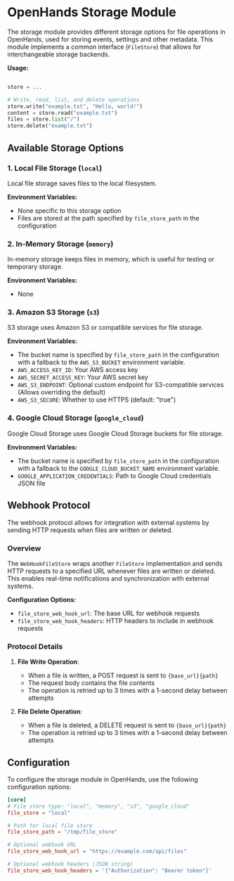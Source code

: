 # OpenHands Storage Module

The storage module provides different storage options for file operations in OpenHands, used for storing events, settings and other metadata. This module implements a common interface (`FileStore`) that allows for interchangeable storage backends.

**Usage:**
```python

store = ...

# Write, read, list, and delete operations
store.write("example.txt", "Hello, world!")
content = store.read("example.txt")
files = store.list("/")
store.delete("example.txt")
```

## Available Storage Options

### 1. Local File Storage (`local`)

Local file storage saves files to the local filesystem.

**Environment Variables:**
- None specific to this storage option
- Files are stored at the path specified by `file_store_path` in the configuration

### 2. In-Memory Storage (`memory`)

In-memory storage keeps files in memory, which is useful for testing or temporary storage.

**Environment Variables:**
- None

### 3. Amazon S3 Storage (`s3`)

S3 storage uses Amazon S3 or compatible services for file storage.

**Environment Variables:**
- The bucket name is specified by `file_store_path` in the configuration with a fallback to the `AWS_S3_BUCKET` environment variable.
- `AWS_ACCESS_KEY_ID`: Your AWS access key
- `AWS_SECRET_ACCESS_KEY`: Your AWS secret key
- `AWS_S3_ENDPOINT`: Optional custom endpoint for S3-compatible services (Allows overriding the default)
- `AWS_S3_SECURE`: Whether to use HTTPS (default: "true")

### 4. Google Cloud Storage (`google_cloud`)

Google Cloud Storage uses Google Cloud Storage buckets for file storage.

**Environment Variables:**
- The bucket name is specified by `file_store_path` in the configuration with a fallback to the `GOOGLE_CLOUD_BUCKET_NAME` environment variable.
- `GOOGLE_APPLICATION_CREDENTIALS`: Path to Google Cloud credentials JSON file

## Webhook Protocol

The webhook protocol allows for integration with external systems by sending HTTP requests when files are written or deleted.

### Overview

The `WebHookFileStore` wraps another `FileStore` implementation and sends HTTP requests to a specified URL whenever files are written or deleted. This enables real-time notifications and synchronization with external systems.

**Configuration Options:**
- `file_store_web_hook_url`: The base URL for webhook requests
- `file_store_web_hook_headers`: HTTP headers to include in webhook requests

### Protocol Details

1. **File Write Operation**:
   - When a file is written, a POST request is sent to `{base_url}{path}`
   - The request body contains the file contents
   - The operation is retried up to 3 times with a 1-second delay between attempts

2. **File Delete Operation**:
   - When a file is deleted, a DELETE request is sent to `{base_url}{path}`
   - The operation is retried up to 3 times with a 1-second delay between attempts

## Configuration

To configure the storage module in OpenHands, use the following configuration options:

```toml
[core]
# File store type: "local", "memory", "s3", "google_cloud"
file_store = "local"

# Path for local file store
file_store_path = "/tmp/file_store"

# Optional webhook URL
file_store_web_hook_url = "https://example.com/api/files"

# Optional webhook headers (JSON string)
file_store_web_hook_headers = '{"Authorization": "Bearer token"}'
```
